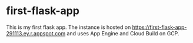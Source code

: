 # first-flask-app
This is my first flask app.
The instance is hosted on <a href = "https://first-flask-app-291113.ey.r.appspot.com" target="_blank">https://first-flask-app-291113.ey.r.appspot.com</a> and uses App Engine and Cloud Build on GCP.